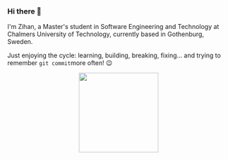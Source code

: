 ### Hi there 👋

I'm Zihan, a Master's student in Software Engineering and Technology at Chalmers University of Technology, currently based in Gothenburg, Sweden. 

Just enjoying the cycle: learning, building, breaking, fixing... and trying to remember `git commit`more often! 😉

<p align="center">
  <img height="180em" src="https://github-readme-stats.vercel.app/api?username=ZihanKuang&show_icons=true&theme=radical&hide=stars" />
<!--   <img height="180em" src="https://github-readme-stats.vercel.app/api/top-langs/?username=ZihanKuang&layout=compact&theme=radical" /> -->
</p>
